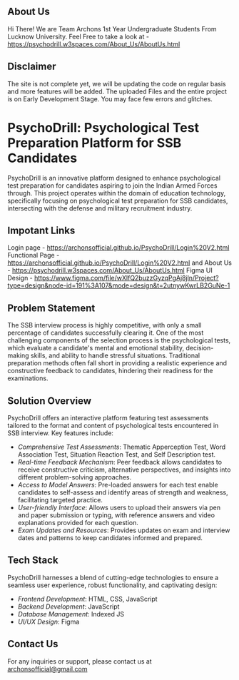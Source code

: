 ## About Us
Hi There! We are Team Archons 1st Year Undergraduate Students From Lucknow University.
Feel Free to take a look at - https://psychodrill.w3spaces.com/About_Us/AboutUs.html

## Disclaimer

The site is not complete yet, we will be updating the code on regular basis and more features will be added.
The uploaded Files and the entire project is on Early Development Stage. You may face few errors and glitches.


# PsychoDrill: Psychological Test Preparation Platform for SSB Candidates

PsychoDrill is an innovative platform designed to enhance psychological test preparation for candidates aspiring to join the Indian Armed Forces through. This project operates within the domain of education technology, specifically focusing on psychological test preparation for SSB candidates, intersecting with the defense and military recruitment industry.


## Impotant Links

Login page - https://archonsofficial.github.io/PsychoDrill/Login%20V2.html
Functional Page - https://archonsofficial.github.io/PsychoDrill/Login%20V2.html and 
About Us - https://psychodrill.w3spaces.com/About_Us/AboutUs.html
Figma UI Design - https://www.figma.com/file/wXlfQ2buzzGyzqPgAj8jln/Project?type=design&node-id=191%3A107&mode=design&t=2utnywKwrLB2GuNe-1


## Problem Statement

The SSB interview process is highly competitive, with only a small percentage of candidates successfully clearing it. One of the most challenging components of the selection process is the psychological tests, which evaluate a candidate's mental and emotional stability, decision-making skills, and ability to handle stressful situations. Traditional preparation methods often fall short in providing a realistic experience and constructive feedback to candidates, hindering their readiness for the examinations.

## Solution Overview

PsychoDrill offers an interactive platform featuring test assessments tailored to the format and content of psychological tests encountered in SSB interview. Key features include:

- *Comprehensive Test Assessments*:  Thematic Apperception Test, Word Association Test, Situation Reaction Test, and Self Description test.
- *Real-time Feedback Mechanism*: Peer feedback allows candidates to receive constructive criticism, alternative perspectives, and insights into different problem-solving approaches.
- *Access to Model Answers*: Pre-loaded answers for each test enable candidates to self-assess and identify areas of strength and weakness, facilitating targeted practice.
- *User-friendly Interface*: Allows users to upload their answers via pen and paper submission or typing, with reference answers and video explanations provided for each question.
- *Exam Updates and Resources*: Provides updates on exam and interview dates and patterns to keep candidates informed and prepared.

## Tech Stack

PsychoDrill harnesses a blend of cutting-edge technologies to ensure a seamless user experience, robust functionality, and captivating design:

- *Frontend Development*: HTML, CSS, JavaScript
- *Backend Development*: JavaScript
- *Database Management*: Indexed JS
- *UI/UX Design*: Figma




## Contact Us

For any inquiries or support, please contact us at archonsofficial@gmail.com 
